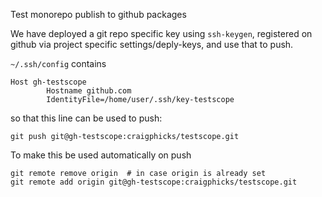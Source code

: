 Test monorepo publish to github packages

We have deployed a git repo specific key using `ssh-keygen`,
registered on github via project specific settings/deply-keys,
and use that to push.

`~/.ssh/config` contains
```
Host gh-testscope
        Hostname github.com
        IdentityFile=/home/user/.ssh/key-testscope
```
so that this line can be used to push:
```
git push git@gh-testscope:craigphicks/testscope.git
```

To make this be used automatically on push
```
git remote remove origin  # in case origin is already set
git remote add origin git@gh-testscope:craigphicks/testscope.git
```

